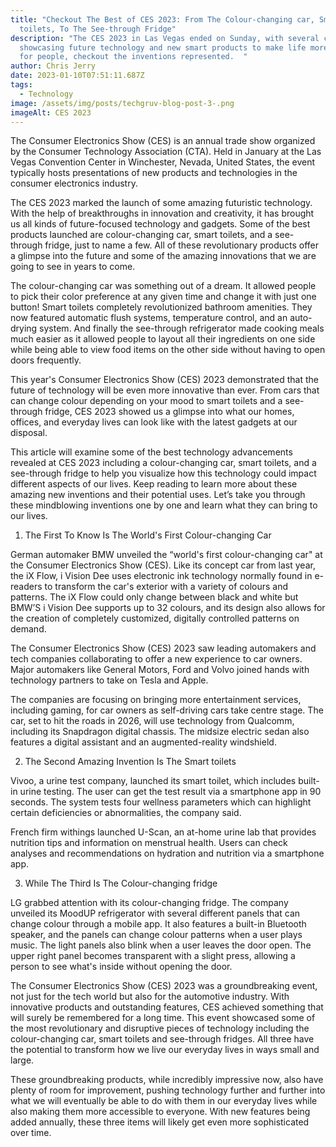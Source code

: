 ```yaml
---
title: "Checkout The Best of CES 2023: From The Colour-changing car, Smart
  toilets, To The See-through Fridge"
description: "The CES 2023 in Las Vegas ended on Sunday, with several companies
  showcasing future technology and new smart products to make life more easier
  for people, checkout the inventions represented.  "
author: Chris Jerry
date: 2023-01-10T07:51:11.687Z
tags:
  - Technology
image: /assets/img/posts/techgruv-blog-post-3-.png
imageAlt: CES 2023
---
```

The Consumer Electronics Show (CES)  is an annual trade show organized by the Consumer Technology Association (CTA). Held in January at the Las Vegas Convention Center in Winchester, Nevada, United States, the event typically hosts presentations of new products and technologies in the consumer electronics industry.

The CES 2023 marked the launch of some amazing futuristic technology. With the help of breakthroughs in innovation and creativity, it has brought us all kinds of future-focused technology and gadgets. Some of the best products launched are colour-changing car, smart toilets, and a see-through fridge, just to name a few. All of these revolutionary products offer a glimpse into the future and some of the amazing innovations that we are going to see in years to come.

The colour-changing car was something out of a dream. It allowed people to pick their color preference at any given time and change it with just one button! Smart toilets completely revolutionized bathroom amenities. They now featured automatic flush systems, temperature control, and an auto-drying system. And finally the see-through refrigerator made cooking meals much easier as it allowed people to layout all their ingredients on one side while being able to view food items on the other side without having to open doors frequently.

This year's Consumer Electronics Show (CES) 2023 demonstrated that the future of technology will be even more innovative than ever. From cars that can change colour depending on your mood to smart toilets and a see-through fridge, CES 2023 showed us a glimpse into what our homes, offices, and everyday lives can look like with the latest gadgets at our disposal.

This article will examine some of the best technology advancements revealed at CES 2023 including a colour-changing car, smart toilets, and a see-through fridge to help you visualize how this technology could impact different aspects of our lives. Keep reading to learn more about these amazing new inventions and their potential uses. Let’s take you through these mindblowing inventions one by one and learn what they can bring to our lives.

1. The First To Know Is The World's First Colour-changing Car

German automaker BMW unveiled the “world's first colour-changing car" at  the Consumer Electronics Show (CES). Like its concept car from last year, the iX Flow, i Vision Dee uses electronic ink technology normally found in e-readers to transform the car's exterior with a variety of colours and patterns. The iX Flow could only change between black and white but BMW’S i Vision Dee supports up to 32 colours, and its design also allows for the creation of completely customized, digitally controlled patterns on demand.

The Consumer Electronics Show (CES) 2023 saw leading automakers and tech companies collaborating to offer a new experience to car owners. Major automakers like General Motors, Ford and Volvo joined hands with technology partners to take on Tesla and Apple.

The companies are focusing on bringing more entertainment services, including gaming, for car owners as self-driving cars take centre stage. The car, set to hit the roads in 2026, will use technology from Qualcomm, including its Snapdragon digital chassis. The midsize electric sedan also features a digital assistant and an augmented-reality windshield.

2. The Second Amazing Invention Is The Smart toilets

Vivoo, a urine test company, launched its smart toilet, which includes built-in urine testing. The user can get the test result via a smartphone app in 90 seconds. The system tests four wellness parameters which can highlight certain deficiencies or abnormalities, the company said.

French firm withings launched U-Scan, an at-home urine lab that provides nutrition tips and information on menstrual health. Users can check analyses and recommendations on hydration and nutrition via a smartphone app.

3. While The Third Is The Colour-changing fridge

LG grabbed attention with its colour-changing fridge. The company unveiled its MoodUP refrigerator with several different panels that can change colour through a mobile app. It also features a built-in Bluetooth speaker, and the panels can change colour patterns when a user plays music. The light panels also blink when a user leaves the door open. The upper right panel becomes transparent with a slight press, allowing a person to see what's inside without opening the door.

The Consumer Electronics Show (CES) 2023 was a groundbreaking event, not just for the tech world but also for the automotive industry. With innovative products and outstanding features, CES achieved something that will surely be remembered for a long time. This event showcased some of the most revolutionary and disruptive pieces of technology including the colour-changing car, smart toilets and see-through fridges. All three have the potential to transform how we live our everyday lives in ways small and large. 

These groundbreaking products, while incredibly impressive now, also have plenty of room for improvement, pushing technology further and further into what we will eventually be able to do with them in our everyday lives while also making them more accessible to everyone. With new features being added annually, these three items will likely get even more sophisticated over time.